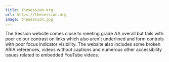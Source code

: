 ```yaml
---
title: thesession.org
url: https://thesession.org
image: thesession.jpg
---
```


The Session website comes close to meeting grade AA overall but fails with poor colour contrast on links which also aren't underlined and form controls with poor focus indicator visibility. The website also includes some broken ARIA references, videos without captions and numerous other accessibility issues related to embedded YouTube videos.

